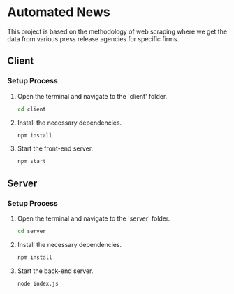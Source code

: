 # Automated News

This project is based on the methodology of web scraping where we get the data from various press release agencies for specific firms.

## Client

### Setup Process

1. Open the terminal and navigate to the 'client' folder.
   ```bash
   cd client

2. Install the necessary dependencies.
   ```bash
   npm install
   
3. Start the front-end server.
   ```bash
   npm start

## Server   

### Setup Process

1. Open the terminal and navigate to the 'server' folder.
   ```bash
   cd server

2. Install the necessary dependencies.
   ```bash
   npm install
   
3. Start the back-end server.
   ```bash
   node index.js
   

